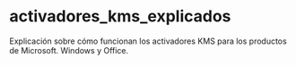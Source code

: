 # activadores_kms_explicados
Explicación sobre cómo funcionan los activadores KMS para los productos de Microsoft. Windows y Office.

